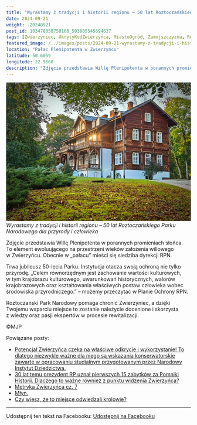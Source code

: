 ```yaml
---
title: "Wyrastamy z tradycji i historii regionu – 50 lat Roztoczańskiego Parku Narodowego dla przyrody i człowieka"
date: 2024-09-21
weight: -20240921
post_id: 103478058758108_503805545694637
tags: [Zwierzyniec, UkrytyKodZwierzyńca, MiastoOgród, Zamojszczyzna, Roztocze, Lubelskie, villarestituta, turystyka, dziedzictwo, zabytki, krajobrazy, TajemnicePrzeszłości, PodróżeWczasie, MagiczneMiejsce, RoztoczanskiParkNarodowy, RoztoczanskiPN]
featured_image: /../images/posts/2024-09-21-wyrastamy-z-tradycji-i-historii-regionu--50-lat.jpg
location: "Pałac Plenipotenta w Zwierzyńcu"
latitude: 50.6059
longitude: 22.9668
description: "Zdjęcie przedstawia Willę Plenipotenta w porannych promieniach słońca. To element ewoluującego na przestrzeni wieków założenia willowego w Zwierzyńcu...."
---
```


![Wyrastamy z tradycji i historii regionu – 50 lat Roztoczańskiego Parku Narodowego dla przyrody i człowieka](/images/posts/2024-09-21-wyrastamy-z-tradycji-i-historii-regionu--50-lat.jpg)
*Wyrastamy z tradycji i historii regionu – 50 lat Roztoczańskiego Parku Narodowego dla przyrody i człowieka*

Zdjęcie przedstawia Willę Plenipotenta w porannych promieniach słońca. To element ewoluującego na przestrzeni wieków założenia willowego w Zwierzyńcu. Obecnie w „pałacu” mieści się siedziba dyrekcji RPN.

Trwa jubileusz 50-lecia Parku. Instytucja otacza swoją ochroną nie tylko przyrodę. „Celem równorzędnym jest zachowanie wartości kulturowych, w tym krajobrazu kulturowego, uwarunkowań historycznych, walorów krajobrazowych oraz kształtowania właściwych postaw człowieka wobec środowiska przyrodniczego.” – możemy przeczytać w Planie Ochrony RPN.

Roztoczański Park Narodowy pomaga chronić Zwierzyniec, a dzięki Twojemu wsparciu miejsce to zostanie należycie docenione i skorzysta z wiedzy oraz pasji ekspertów w procesie rewitalizacji.



©MJP

Powiązane posty:
- [Potencjał Zwierzyńca czeka na właściwe odkrycie i wykorzystanie! To dlatego niezwykle ważne dla niego są wskazania konserwatorskie zawarte w opracowaniu studialnym przygotowanym przez Narodowy Instytut Dziedzictwa.](/posts/Potencjal-Zwierzynca-czeka-na-wlasciwe-odkrycie)
- [30 lat temu prezydent RP uznał pierwszych 15 zabytków za Pomniki Historii. Dlaczego to ważne również z punktu widzenia Zwierzyńca?](/posts/30-lat-temu-prezydent-RP-uznal-pierwszych-15-zabytkow)
- [Metryka Zwierzyńca cz. 7](/posts/Metryka-Zwierzynca-cz-7)
- [Młyn.](/posts/Mlyn)
- [Czy wiesz, że to miejsce odwiedzali królowie?](/posts/Czy-wiesz-ze-to-miejsce-odwiedzali-krolowie)


---

Udostępnij ten tekst na Facebooku:
[Udostępnij na Facebooku](https://www.facebook.com/sharer/sharer.php?u=https://stowarzyszeniewachniewskiej.pl/posts/Wyrastamy-z-tradycji-i-historii-regionu--50-lat)

<script type="application/ld+json">
{
  "@context": "https://schema.org",
  "@type": "BlogPosting",
  "headline": "Wyrastamy z tradycji i historii regionu – 50 lat Roztoczańskiego Parku Narodowego dla przyrody i człowieka",
  "datePublished": "2024-09-21",
  "dateModified": "2024-09-21",
  "author": {
    "@type": "Person",
    "name": "Michał Jan Patyk"
  },
  "publisher": {
    "@type": "Organization",
    "name": "Stowarzyszenie im. Aleksandry Wachniewskiej",
    "logo": {
      "@type": "ImageObject",
      "url": "https://stowarzyszeniewachniewskiej.pl/images/logo/logo.svg"
    }
  },
  "mainEntityOfPage": {
    "@type": "WebPage",
    "@id": "https://stowarzyszeniewachniewskiej.pl/posts/Wyrastamy-z-tradycji-i-historii-regionu--50-lat"
  },
  "image": {
    "@type": "ImageObject",
    "url": "https://stowarzyszeniewachniewskiej.pl/images/posts/2024-09-21-wyrastamy-z-tradycji-i-historii-regionu--50-lat.jpg"
  },
  "articleSection": "Dziedzictwo Kulturowe i Zabytki",
  "keywords": "Zwierzyniec, UkrytyKodZwierzyńca, MiastoOgród, Zamojszczyzna, Roztocze, Lubelskie, villarestituta, turystyka, dziedzictwo, zabytki, krajobrazy, TajemnicePrzeszłości, PodróżeWczasie, MagiczneMiejsce, RoztoczanskiParkNarodowy, RoztoczanskiPN",
  "wordCount": 92,
  "articleBody": "Zdjęcie przedstawia Willę Plenipotenta w porannych promieniach słońca. To element ewoluującego na przestrzeni wieków założenia willowego w Zwierzyńcu. Obecnie w „pałacu” mieści się siedziba dyrekcji RPN. \n\nTrwa jubileusz 50-lecia Parku. Instytucja otacza swoją ochroną nie tylko przyrodę. „Celem równorzędnym jest zachowanie wartości kulturowych, w tym krajobrazu kulturowego, uwarunkowań historycznych, walorów krajobrazowych oraz kształtowania właściwych postaw człowieka wobec środowiska przyrodniczego.” – możemy przeczytać w Planie Ochrony RPN. \n\nRoztoczański Park Narodowy pomaga chronić Zwierzyniec, a dzięki Twojemu wsparciu miejsce to zostanie należycie docenione i skorzysta z wiedzy oraz pasji ekspertów w procesie rewitalizacji.\n\n               \n\n©MJP",
  "description": "Odkryj piękno Zwierzyńca i jego zabytki.",
  "copyrightHolder": {
    "@type": "Person",
    "name": "Michał Jan Patyk"
  }
}
</script>
<script type="application/ld+json">
{
  "@context": "https://schema.org",
  "@type": "BreadcrumbList",
  "itemListElement": [
    {
      "@type": "ListItem",
      "position": 1,
      "name": "Home",
      "item": "https://stowarzyszeniewachniewskiej.pl"
    },
    {
      "@type": "ListItem",
      "position": 2,
      "name": "posts",
      "item": "https://stowarzyszeniewachniewskiej.pl/posts"
    },
    {
      "@type": "ListItem",
      "position": 3,
      "name": "Wyrastamy z tradycji i historii regionu – 50 lat Roztoczańskiego Parku Narodowego dla przyrody i człowieka",
      "item": "https://stowarzyszeniewachniewskiej.pl/posts/Wyrastamy-z-tradycji-i-historii-regionu--50-lat"
    }
  ]
}
</script>
